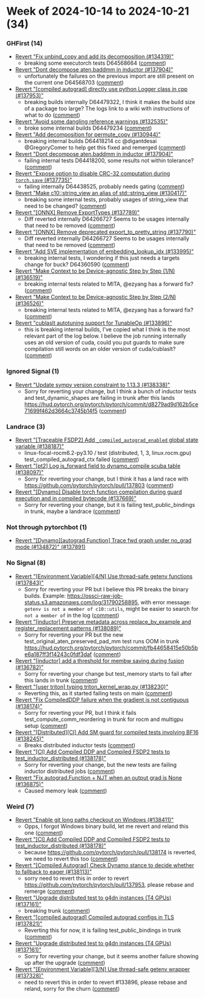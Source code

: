 # Week of 2024-10-14 to 2024-10-21 (34)

### GHFirst (14)

- [Revert "Fix unbind_copy and add its decomposition (#134319)"](https://github.com/pytorch/pytorch/commit/7b39fb57127f618a77b28fd39b569c4b3770146c)
  - breaking some executorch tests D64568664 ([comment](https://github.com/pytorch/pytorch/pull/134319#issuecomment-2423157700))
- [Revert "Dont decompose aten.baddmm in inductor (#137904)"](https://github.com/pytorch/pytorch/commit/af306a392cb84540b4798edea18cc5313a94e1ec)
  - unfortunately the failures on the previous import are still present on the current one D64568703 ([comment](https://github.com/pytorch/pytorch/pull/137904#issuecomment-2422789143))
- [Revert "[compiled autograd] directly use python Logger class in cpp (#137953)"](https://github.com/pytorch/pytorch/commit/66478d0cf7844cf966d90a5859d83eb425611f70)
  - breaking builds internally D64479322, I think it makes the build size of a package too large? The logs link to a wiki with instructions of what to do ([comment](https://github.com/pytorch/pytorch/pull/137953#issuecomment-2420086928))
- [Revert "Avoid some dangling reference warnings (#132535)"](https://github.com/pytorch/pytorch/commit/375dcb960f4fb0b46b7eeb9b0a147ffe37ab8919)
  - broke some internal builds D64479234 ([comment](https://github.com/pytorch/pytorch/pull/132535#issuecomment-2419983509))
- [Revert "Add decomposition for permute_copy (#130944)"](https://github.com/pytorch/pytorch/commit/4b3035f2feb4575c7d9eb9ab50f80bbe237c5ca1)
  - breaking internal builds D64418214 cc @digantdesai @GregoryComer to help get this fixed and remerged ([comment](https://github.com/pytorch/pytorch/pull/130944#issuecomment-2418125356))
- [Revert "Dont decompose aten.baddmm in inductor (#137904)"](https://github.com/pytorch/pytorch/commit/5254a0d383e486babe9c473ca83496faf0dfb065)
  - failing internal tests D64418200, some results not within tolerance? ([comment](https://github.com/pytorch/pytorch/pull/137904#issuecomment-2418122735))
- [Revert "Expose option to disable CRC-32 computation during `torch.save` (#137735)"](https://github.com/pytorch/pytorch/commit/dd32a32cb626529efbf87c5187e985e92421081c)
  - failing internally D64438525, probably needs gating ([comment](https://github.com/pytorch/pytorch/pull/137735#issuecomment-2417412264))
- [Revert "Make c10::string_view an alias of std::string_view (#130417)"](https://github.com/pytorch/pytorch/commit/cd292908e5d5f73a9a30f097c54f47c03e6fd42b)
  - breaking some internal tests, probably usages of string_view that need to be changed? ([comment](https://github.com/pytorch/pytorch/pull/130417#issuecomment-2414775064))
- [Revert "[ONNX] Remove ExportTypes (#137789)"](https://github.com/pytorch/pytorch/commit/60eb3fccfa603188e925a44bd2f2e1259e8b82db)
  - Diff reverted internally D64266727 Seems to be usages internally that need to be removed ([comment](https://github.com/pytorch/pytorch/pull/137789#issuecomment-2414632100))
- [Revert "[ONNX] Remove deprecated export_to_pretty_string (#137790)"](https://github.com/pytorch/pytorch/commit/2831af39c4e7e88105bc6f2fa6903b03e7009f8c)
  - Diff reverted internally D64266727 Seems to be usages internally that need to be removed ([comment](https://github.com/pytorch/pytorch/pull/137789#issuecomment-2414632100))
- [Revert "Add SVE implementation of embedding_lookup_idx (#133995)"](https://github.com/pytorch/pytorch/commit/dac0b4e62b865681b1171e043e244e65720a2c90)
  - breaking internal tests, I wondering if this just needs a targets change for buck? D64360590 ([comment](https://github.com/pytorch/pytorch/pull/133995#issuecomment-2414596554))
- [Revert "Make Context to be Device-agnostic Step by Step (1/N) (#136519)"](https://github.com/pytorch/pytorch/commit/d4d687ffb2cb8591c55de9d8bc8fabab9ced391c)
  - breaking internal tests related to MITA, @ezyang has a forward fix? ([comment](https://github.com/pytorch/pytorch/pull/136519#issuecomment-2414588302))
- [Revert "Make Context to be Device-agnostic Step by Step (2/N) (#136526)"](https://github.com/pytorch/pytorch/commit/9af4e0d2aacefc3fed8ab160a04ef0b847b0a51b)
  - breaking internal tests related to MITA, @ezyang has a forward fix? ([comment](https://github.com/pytorch/pytorch/pull/136519#issuecomment-2414588302))
- [Revert "cublaslt autotuning support for TunableOp (#133896)"](https://github.com/pytorch/pytorch/commit/3b7710316ca90b0264189606bc799249d46d4169)
  - this is breaking internal builds, I've copied what I think is the most relevant part of the log below. I believe the job running internally uses an old version of cuda, could you put guards to make sure compilation still words on an older version of cuda/cublaslt? ([comment](https://github.com/pytorch/pytorch/pull/133896#issuecomment-2412180893))

### Ignored Signal (1)

- [Revert "Update sympy version constraint to 1.13.3 (#138338)"](https://github.com/pytorch/pytorch/commit/d1027c2be6ad2ee8c9c50fa83293babd05cb6a2c)
  - Sorry for reverting your change, but I think a bunch of inductor tests and test_dynamic_shapes are failing in trunk after this lands https://hud.pytorch.org/pytorch/pytorch/commit/d8279ad9d162b5ce71699f462d3664c3745b14f5 ([comment](https://github.com/pytorch/pytorch/pull/138338#issuecomment-2424487225))

### Landrace (3)

- [Revert "[Traceable FSDP2] Add `_compiled_autograd_enabled` global state variable (#138187)"](https://github.com/pytorch/pytorch/commit/795255a7c8e23ae6d8315c38998e2d2f91bb0562)
  - linux-focal-rocm6.2-py3.10 / test (distributed, 1, 3, linux.rocm.gpu) test_compiled_autograd_ctx failed ([comment](https://github.com/pytorch/pytorch/pull/138187#issuecomment-2423609108))
- [Revert "[pt2] Log is_forward field to dynamo_compile scuba table (#138097)"](https://github.com/pytorch/pytorch/commit/47e40455669251282286ceadad2d30643f45963c)
  - Sorry for reverting your change, but I think it has a land race with https://github.com/pytorch/pytorch/pull/137803 ([comment](https://github.com/pytorch/pytorch/pull/138097#issuecomment-2423297516))
- [Revert "[Dynamo] Disable torch function compilation during guard execution and in compiled bytecode (#137669)"](https://github.com/pytorch/pytorch/commit/4557f6e339e7550b735067296ed479acc02e0487)
  - Sorry for reverting your change, but it is failing test_public_bindings in trunk, maybe a landrace ([comment](https://github.com/pytorch/pytorch/pull/137669#issuecomment-2415331274))

### Not through pytorchbot (1)

- [Revert "[Dynamo][autograd.Function] Trace fwd graph under no_grad mode (#134872)" (#137891)](https://github.com/pytorch/pytorch/commit/11e4232b4275150970236dbe7a220bd02eaf3d46)

### No Signal (8)

- [Revert "[Environment Variable][4/N] Use thread-safe getenv functions (#137843)"](https://github.com/pytorch/pytorch/commit/a1899b5a9eb335f1ec7afab1278f3ab666647e1c)
  - Sorry for reverting your PR but I believe this PR breaks the binary builds. Example: https://ossci-raw-job-status.s3.amazonaws.com/log/31790258895, with error message: `getenv is not a member of c10::utils`, might be easier to search for `not a member of` in the log ([comment](https://github.com/pytorch/pytorch/pull/137843#issuecomment-2425192780))
- [Revert "[inductor] Preserve metadata across replace_by_example and register_replacement patterns (#138089)"](https://github.com/pytorch/pytorch/commit/47e80abc7a9de6b5cdc20f7d1a8afb68c639d764)
  - Sorry for reverting your PR but the new test_original_aten_preserved_pad_mm test runs OOM in trunk https://hud.pytorch.org/pytorch/pytorch/commit/fb44658415e50b5be6a187ff3f14243c0fdf3daf ([comment](https://github.com/pytorch/pytorch/pull/138089#issuecomment-2424297269))
- [Revert "[inductor] add a threshold for membw saving during fusion (#136782)"](https://github.com/pytorch/pytorch/commit/ac7f52b301a6afddfc724836f09cef581ca20bb7)
  - Sorry for reverting your change but test_memory starts to fail after this lands in trunk ([comment](https://github.com/pytorch/pytorch/pull/136782#issuecomment-2423549196))
- [Revert "[user triton] typing triton_kernel_wrap.py (#138230)"](https://github.com/pytorch/pytorch/commit/e8b1409dcfbc7609110c9c332d6038a957b8dd9f)
  - Reverting this, as it started failing tests on main ([comment](https://github.com/pytorch/pytorch/pull/138230#issuecomment-2423354596))
- [Revert "Fix CompiledDDP failure when the gradient is not contiguous (#138174)"](https://github.com/pytorch/pytorch/commit/26ac5671dc4786ca6f3635d90e5f3b358c8b71df)
  - Sorry for reverting your PR, but I think it fails test_compute_comm_reordering in trunk for rocm and multigpu setup ([comment](https://github.com/pytorch/pytorch/pull/138174#issuecomment-2422818971))
- [Revert "[Distributed][CI] Add SM guard for compiled tests involving BF16 (#138245)"](https://github.com/pytorch/pytorch/commit/0ff6f7a04083d3fb7f4084cc16175d6cce6ff4b5)
  - Breaks distributed inductor tests ([comment](https://github.com/pytorch/pytorch/pull/138245#issuecomment-2422462579))
- [Revert "[CI] Add Compiled DDP and Compiled FSDP2 tests to test_inductor_distributed (#138178)"](https://github.com/pytorch/pytorch/commit/d2a6c732358db6dea9c4f4ddd3063081f140aa67)
  - Sorry for reverting your change, but the new tests are failing inductor distributed jobs ([comment](https://github.com/pytorch/pytorch/pull/138178#issuecomment-2420109501))
- [Revert "Fix autograd.Function + NJT when an output grad is None (#136875)"](https://github.com/pytorch/pytorch/commit/f8a5b7170a322225ddfd8fd505d9270f21c72193)
  - Caused memory leak ([comment](https://github.com/pytorch/pytorch/pull/136875#issuecomment-2411665776))

### Weird (7)

- [Revert "Enable git long paths checkout on Windows (#138411)"](https://github.com/pytorch/pytorch/commit/f8303740f78508c1dac94893bbc796dc080d6f0c)
  - Opps, I forgot Windows binary build, let me revert and reland this one ([comment](https://github.com/pytorch/pytorch/pull/138411#issuecomment-2424661640))
- [Revert "[CI] Add Compiled DDP and Compiled FSDP2 tests to test_inductor_distributed (#138178)"](https://github.com/pytorch/pytorch/commit/ada7a8c2178fb538ebd6a3610bba08958ffef156)
  - because https://github.com/pytorch/pytorch/pull/138174 is reverted, we need to revert this too ([comment](https://github.com/pytorch/pytorch/pull/138178#issuecomment-2422961292))
- [Revert "[Compiled Autograd] Check Dynamo stance to decide whether to fallback to eager (#138113)"](https://github.com/pytorch/pytorch/commit/3b0f3059f6008c06d9fe0b1192a7ffefcade5555)
  - sorry need to revert this in order to revert https://github.com/pytorch/pytorch/pull/137953, please rebase and remerge ([comment](https://github.com/pytorch/pytorch/pull/138113#issuecomment-2420079703))
- [Revert "Upgrade distributed test to g4dn instances (T4 GPUs) (#137161)"](https://github.com/pytorch/pytorch/commit/24ee4af86b081fb8bf7e7c2258d9748f62290542)
  - breaking trunk ([comment](https://github.com/pytorch/pytorch/pull/137161#issuecomment-2417833666))
- [Revert "[compiled autograd] Compiled autograd configs in TLS (#137821)"](https://github.com/pytorch/pytorch/commit/361f42bc42068e76b3721c7d71ac776df842f0d8)
  - Reverting this for now, it is failing test_public_bindings in trunk ([comment](https://github.com/pytorch/pytorch/pull/137821#issuecomment-2417351788))
- [Revert "Upgrade distributed test to g4dn instances (T4 GPUs) (#137161)"](https://github.com/pytorch/pytorch/commit/78632b97b134f6a647f129ee238031e7d4009203)
  - Sorry for reverting your change, but it seems another failure showing up after the upgrade ([comment](https://github.com/pytorch/pytorch/pull/137161#issuecomment-2415941159))
- [Revert "[Environment Variable][3/N] Use thread-safe getenv wrapper (#137328)"](https://github.com/pytorch/pytorch/commit/df0c2f5cae48a2e932bccf92cc4634fc942acbf1)
  - need to revert this in order to revert #133896, please rebase and reland, sorry for the churn ([comment](https://github.com/pytorch/pytorch/pull/137328#issuecomment-2412143739))
